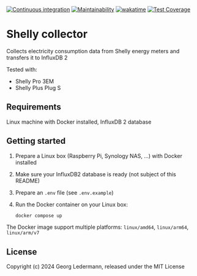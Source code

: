 [![Continuous integration](https://github.com/solectrus/shelly-collector/actions/workflows/push.yml/badge.svg)](https://github.com/solectrus/shelly-collector/actions/workflows/push.yml)
[![Maintainability](https://api.codeclimate.com/v1/badges/2004a93d6d9dbeb908c5/maintainability)](https://codeclimate.com/github/solectrus/shelly-collector/maintainability)
[![wakatime](https://wakatime.com/badge/user/697af4f5-617a-446d-ba58-407e7f3e0243/project/018dc198-44e2-4b00-bb01-a7b07d445b01.svg)](https://wakatime.com/badge/user/697af4f5-617a-446d-ba58-407e7f3e0243/project/018dc198-44e2-4b00-bb01-a7b07d445b01)
[![Test Coverage](https://api.codeclimate.com/v1/badges/2004a93d6d9dbeb908c5/test_coverage)](https://codeclimate.com/github/solectrus/shelly-collector/test_coverage)

# Shelly collector

Collects electricity consumption data from Shelly energy meters and transfers it to InfluxDB 2

Tested with:

- Shelly Pro 3EM
- Shelly Plus Plug S

## Requirements

Linux machine with Docker installed, InfluxDB 2 database

## Getting started

1. Prepare a Linux box (Raspberry Pi, Synology NAS, ...) with Docker installed

2. Make sure your InfluxDB2 database is ready (not subject of this README)

3. Prepare an `.env` file (see `.env.example`)

4. Run the Docker container on your Linux box:

   ```bash
   docker compose up
   ```

The Docker image support multiple platforms: `linux/amd64`, `linux/arm64`, `linux/arm/v7`

## License

Copyright (c) 2024 Georg Ledermann, released under the MIT License
